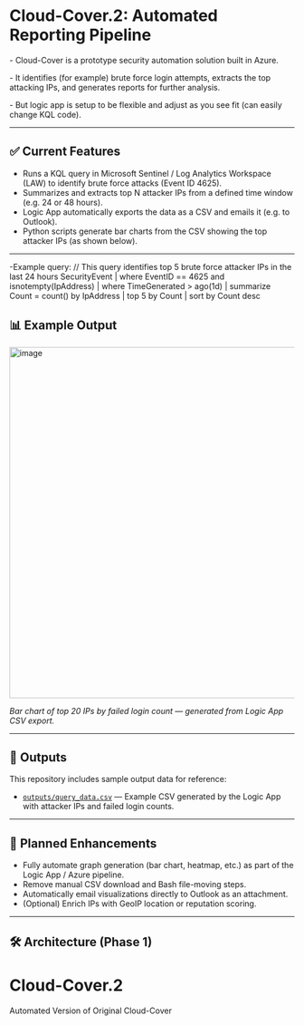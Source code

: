 # Cloud-Cover.2: Automated Reporting Pipeline


\- Cloud-Cover is a prototype security automation solution built in Azure.

\- It identifies (for example) brute force login attempts, extracts the top attacking IPs, and generates reports for further analysis.

\- But logic app is setup to be flexible and adjust as you see fit (can easily change KQL code).


---

## ✅ **Current Features**
- Runs a KQL query in Microsoft Sentinel / Log Analytics Workspace (LAW) to identify brute force attacks (Event ID 4625).
- Summarizes and extracts top N attacker IPs from a defined time window (e.g. 24 or 48 hours).
- Logic App automatically exports the data as a CSV and emails it (e.g. to Outlook).
- Python scripts generate bar charts from the CSV showing the top attacker IPs (as shown below).

---

-Example query:
// This query identifies top 5 brute force attacker IPs in the last 24 hours
SecurityEvent
| where EventID == 4625 and isnotempty(IpAddress)
| where TimeGenerated > ago(1d)
| summarize Count = count() by IpAddress
| top 5 by Count
| sort by Count desc


## 📊 **Example Output**

<img width="620" alt="image" src="https://github.com/user-attachments/assets/30ee201b-9687-4e28-a507-16272bf061c4" />



*Bar chart of top 20 IPs by failed login count — generated from Logic App CSV export.*

---
## 📂 Outputs

This repository includes sample output data for reference:

- [`outputs/query_data.csv`](outputs/query_data.csv) — Example CSV generated by the Logic App with attacker IPs and failed login counts.
---

## 🌟 **Planned Enhancements**
- Fully automate graph generation (bar chart, heatmap, etc.) as part of the Logic App / Azure pipeline.
- Remove manual CSV download and Bash file-moving steps.
- Automatically email visualizations directly to Outlook as an attachment.
- (Optional) Enrich IPs with GeoIP location or reputation scoring.

---

## 🛠 **Architecture (Phase 1)**

# Cloud-Cover.2
Automated Version of Original Cloud-Cover
